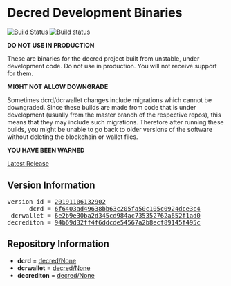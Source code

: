 
# Decred Development Binaries

[![Build Status](https://travis-ci.org/matheusd/decred-weekly-builds.svg?branch=v20191106132902)](https://travis-ci.org/matheusd/decred-weekly-builds) [![Build status](https://ci.appveyor.com/api/projects/status/hncgrnv0xuqb6s3c/branch/master?svg=true)](https://ci.appveyor.com/project/matheusd/decred-weekly-builds/branch/master)


**DO NOT USE IN PRODUCTION**

These are binaries for the decred project built from unstable, under development
code. Do not use in production. You will not receive support for them.

**MIGHT NOT ALLOW DOWNGRADE**

Sometimes dcrd/dcrwallet changes include migrations which cannot be downgraded.
Since these builds are made from code that is under development (usually from
the master branch of the respective repos), this means that they may include such
migrations. Therefore after running these builds, you might be unable to go back
to older versions of the software without deleting the blockchain or wallet
files.

**YOU HAVE BEEN WARNED**

[Latest Release](https://github.com/matheusd/decred-weekly-builds/releases/latest)

## Version Information

<pre>
version id = <a href="https://github.com/matheusd/decred-weekly-builds/releases/tag/v20191106132902">20191106132902</a>
      dcrd = <a href="https://github.com/decred/dcrd/commits/6f6403ad49638bb63c205fa50c105c0924dce3c4">6f6403ad49638bb63c205fa50c105c0924dce3c4</a>
 dcrwallet = <a href="https://github.com/decred/dcrwallet/commits/6e2b9e30ba2d345cd984ac735352762a652f1ad0">6e2b9e30ba2d345cd984ac735352762a652f1ad0</a>
decrediton = <a href="https://github.com/decred/decrediton/commits/94b69d32ff4f6ddcde54567a2b8ecf89145f495c">94b69d32ff4f6ddcde54567a2b8ecf89145f495c</a>
</pre>

## Repository Information

- **dcrd** = [decred/None](https://github.com/decred/dcrd)
- **dcrwallet** = [decred/None](https://github.com/decred/dcrwallet)
- **decrediton** = [decred/None](https://github.com/decred/decrediton)


